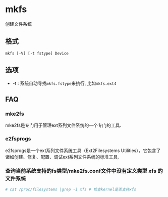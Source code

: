 # mkfs
创建文件系统

## 格式

    mkfs [-V] [-t fstype] Device

## 选项
- -t <fstype> : 系统自动寻找`mkfs.fstype`来执行, 比如`mkfs.ext4`

## FAQ
### mke2fs
mke2fs是专门用于管理ext系列文件系统的一个专门的工具.

### e2fsprogs
e2fsprogs是一个ext系列文件系统工具（Ext2Filesystems Utilities），它包含了诸如创建、修复、配置、调试ext系列文件系统的标准工具.

### 查询当前系统支持的fs类型/mke2fs.conf文件中没有定义类型 xfs 的文件系统
```bash
# cat /proc/filesystems |grep -i xfs # 检查kernel是否支持xfs
```